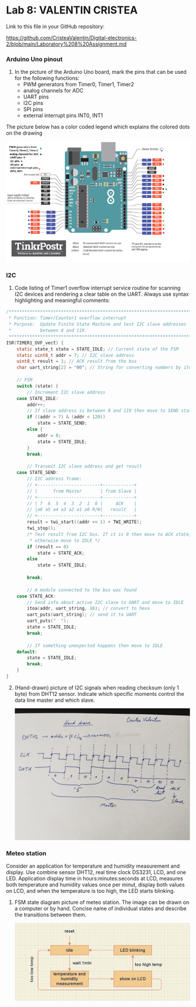 # Lab 8: VALENTIN CRISTEA

Link to this file in your GitHub repository:

https://github.com/CristeaValentin/Digital-electronics-2/blob/main/Laboratory%208%20Assignment.md

### Arduino Uno pinout

1. In the picture of the Arduino Uno board, mark the pins that can be used for the following functions:
   * PWM generators from Timer0, Timer1, Timer2
   * analog channels for ADC
   * UART pins
   * I2C pins
   * SPI pins
   * external interrupt pins INT0, INT1

The picture below has a color coded legend which explains the colored dots on the drawing

   ![your figure](lab8fig1.png)

### I2C

1. Code listing of Timer1 overflow interrupt service routine for scanning I2C devices and rendering a clear table on the UART. Always use syntax highlighting and meaningful comments:

```c
/**********************************************************************
 * Function: Timer/Counter1 overflow interrupt
 * Purpose:  Update Finite State Machine and test I2C slave addresses 
 *           between 8 and 119.
 **********************************************************************/
ISR(TIMER1_OVF_vect) {
    static state_t state = STATE_IDLE; // Current state of the FSM
    static uint8_t addr = 7; // I2C slave address
    uint8_t result = 1; // ACK result from the bus
    char uart_string[2] = "00"; // String for converting numbers by itoa()

    // FSM
    switch (state) {
        // Increment I2C slave address
    case STATE_IDLE:
        addr++;
        // If slave address is between 8 and 119 then move to SEND state
        if ((addr > 7) & (addr < 120))
            state = STATE_SEND;
        else {
            addr = 0;
            state = STATE_IDLE;
        }
        break;

        // Transmit I2C slave address and get result
    case STATE_SEND:
        // I2C address frame:
        // +------------------------+------------+
        // |      from Master       | from Slave |
        // +------------------------+------------+
        // | 7  6  5  4  3  2  1  0 |     ACK    |
        // |a6 a5 a4 a3 a2 a1 a0 R/W|   result   |
        // +------------------------+------------+
        result = twi_start((addr << 1) + TWI_WRITE);
        twi_stop();
        /* Test result from I2C bus. If it is 0 then move to ACK state, 
         * otherwise move to IDLE */
        if (result == 0)
            state = STATE_ACK;
        else
            state = STATE_IDLE;

        break;

        // A module connected to the bus was found
    case STATE_ACK:
        // Send info about active I2C slave to UART and move to IDLE
        itoa(addr, uart_string, 16); // convert to hexa
        uart_puts(uart_string); // send it to UART
        uart_puts("  ");
        state = STATE_IDLE;
        break;

        // If something unexpected happens then move to IDLE
    default:
        state = STATE_IDLE;
        break;
    }
}
```

2. (Hand-drawn) picture of I2C signals when reading checksum (only 1 byte) from DHT12 sensor. Indicate which specific moments control the data line master and which slave.

   ![your figure](lab8fig3.jpeg)

### Meteo station

Consider an application for temperature and humidity measurement and display. Use combine sensor DHT12, real time clock DS3231, LCD, and one LED. Application display time in hours:minutes:seconds at LCD, measures both temperature and humidity values once per minut, display both values on LCD, and when the temperature is too high, the LED starts blinking.

1. FSM state diagram picture of meteo station. The image can be drawn on a computer or by hand. Concise name of individual states and describe the transitions between them.

   ![your figure](lab8fig2.jpeg)
